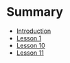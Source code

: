 # Summary

- [Introduction](./intro.md)
- [Lesson 1](./chapter_1.md)
- [Lesson 10](./chapter_10.md)
- [Lesson 11](./chapter_11.md)
